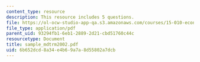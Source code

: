 ```yaml
---
content_type: resource
description: This resource includes 5 questions.
file: https://ol-ocw-studio-app-qa.s3.amazonaws.com/courses/15-010-economic-analysis-for-business-decisions-fall-2004/6b652dcd8a34e4b69a7a8d55802a7dcb_sample_mdtrm2002.pdf
file_type: application/pdf
parent_uid: 93294fb1-6eb1-2889-2d21-cbd51760c44c
resourcetype: Document
title: sample_mdtrm2002.pdf
uid: 6b652dcd-8a34-e4b6-9a7a-8d55802a7dcb
---
```

